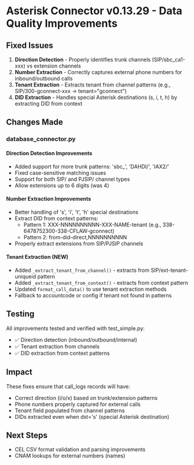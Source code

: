 # Asterisk Connector v0.13.29 - Data Quality Improvements

## Fixed Issues
1. **Direction Detection** - Properly identifies trunk channels (SIP/sbc_ca1-xxx) vs extension channels
2. **Number Extraction** - Correctly captures external phone numbers for inbound/outbound calls
3. **Tenant Extraction** - Extracts tenant from channel patterns (e.g., SIP/300-gconnect-xxx → tenant="gconnect")
4. **DID Extraction** - Handles special Asterisk destinations (s, i, t, h) by extracting DID from context

## Changes Made

### database_connector.py

#### Direction Detection Improvements
- Added support for more trunk patterns: 'sbc_', 'DAHDI/', 'IAX2/'
- Fixed case-sensitive matching issues
- Support for both SIP/ and PJSIP/ channel types
- Allow extensions up to 6 digits (was 4)

#### Number Extraction Improvements
- Better handling of 's', 'i', 't', 'h' special destinations
- Extract DID from context patterns:
  - Pattern 1: XXX-NNNNNNNNNN-XXX-NAME-tenant (e.g., 338-6478752300-338-CFLAW-gconnect)
  - Pattern 2: from-did-direct,NNNNNNNNNN
- Properly extract extensions from SIP/PJSIP channels

#### Tenant Extraction (NEW)
- Added `_extract_tenant_from_channel()` - extracts from SIP/ext-tenant-uniqueid pattern
- Added `_extract_tenant_from_context()` - extracts from context pattern
- Updated `format_call_data()` to use tenant extraction methods
- Fallback to accountcode or config if tenant not found in patterns

## Testing
All improvements tested and verified with test_simple.py:
- ✅ Direction detection (inbound/outbound/internal)
- ✅ Tenant extraction from channels
- ✅ DID extraction from context patterns

## Impact
These fixes ensure that call_logs records will have:
- Correct direction (i/o/x) based on trunk/extension patterns
- Phone numbers properly captured for external calls
- Tenant field populated from channel patterns
- DIDs extracted even when dst='s' (special Asterisk destination)

## Next Steps
- CEL CSV format validation and parsing improvements
- CNAM lookups for external numbers (names)